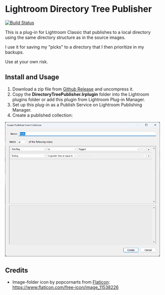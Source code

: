 # Lightroom Directory Tree Publisher

[![Build Status](https://travis-ci.org/stanaka/lightroom-google-photo-plugin.svg?branch=master)](https://travis-ci.org/stanaka/lightroom-google-photo-plugin)

This is a plug-in for Lightroom Classic that publishes to a local directory using the same directory structure as in the source images.

I use it for saving my "picks" to a directory that I then prioritize in my backups.

Use at your own risk.

## Install and Usage

1. Download a zip file from [Github Release](https://github.com/stanaka/lightroom-google-photo-plugin/releases) and uncompress it.
1. Copy the **DirectoryTreePublisher.lrplugin** folder into the Lightroom plugins folder or add this plugin from Lightroom Plug-in Manager.
1. Set up this plug-in as a Publish Service on Lightroom Publishing Manager.
1. Create a published collection:

![plot](./doc/Screenshot%202023-12-17%20151616.png)

## Credits

- Image-folder icon by popcornarts from <a href="https://www.flaticon.com/free-icons/image-folder" title="image-folder icons">Flaticon</a>: https://www.flaticon.com/free-icon/image_11538226
